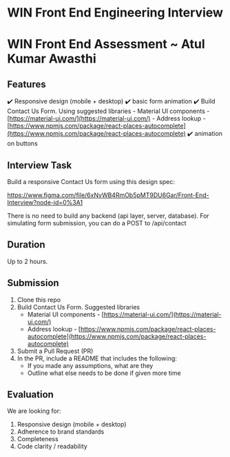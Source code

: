 # WIN Front End Engineering Interview

# WIN Front End Assessment ~ Atul Kumar Awasthi

## Features

:heavy_check_mark: Responsive design (mobile + desktop)
:heavy_check_mark: basic form animation
:heavy_check_mark: Build Contact Us Form. Using suggested libraries - Material UI components - [https://material-ui.com/](https://material-ui.com/) - Address lookup - [https://www.npmjs.com/package/react-places-autocomplete](https://www.npmjs.com/package/react-places-autocomplete)
:heavy_check_mark: animation on buttons

## Interview Task

Build a responsive Contact Us form using this design spec:

https://www.figma.com/file/6xNvWB4RmOb5pMT9DU6Gar/Front-End-Interview?node-id=0%3A1

There is no need to build any backend (api layer, server, database). For simulating form submission, you can do a POST to /api/contact

## Duration

Up to 2 hours.

## Submission

1.  Clone this repo
2.  Build Contact Us Form. Suggested libraries
    - Material UI components - [https://material-ui.com/](https://material-ui.com/)
    - Address lookup - [https://www.npmjs.com/package/react-places-autocomplete](https://www.npmjs.com/package/react-places-autocomplete)
3.  Submit a Pull Request (PR)
4.  In the PR, include a README that includes the following:
    - If you made any assumptions, what are they
    - Outline what else needs to be done if given more time

## Evaluation

We are looking for:

1. Responsive design (mobile + desktop)
2. Adherence to brand standards
3. Completeness
4. Code clarity / readability
